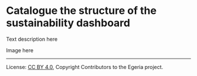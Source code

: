 <!-- SPDX-License-Identifier: CC-BY-4.0 -->
<!-- Copyright Contributors to the Egeria project. -->

# Catalogue the structure of the sustainability dashboard

 Text description here 


 Image here




----
License: [CC BY 4.0](https://creativecommons.org/licenses/by/4.0/), Copyright Contributors to the Egeria project.
